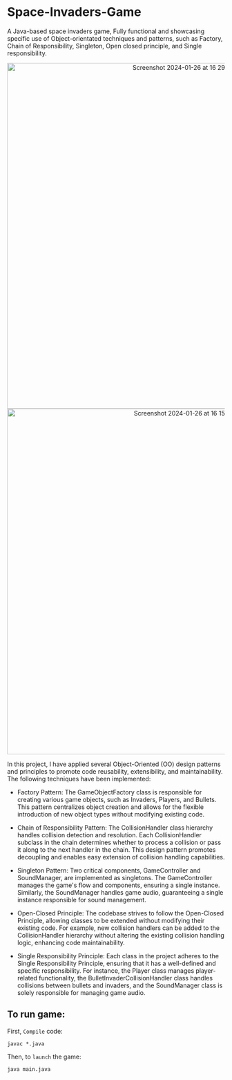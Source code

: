 # Space-Invaders-Game
A Java-based space invaders game, Fully functional and showcasing specific use of Object-orientated techniques and patterns, such as Factory, Chain of Responsibility, Singleton, Open closed principle, and Single responsibility.
<p align="center">
<img width="800" alt="Screenshot 2024-01-26 at 16 29 47" src="https://github.com/ebin-sabu/Space-Invaders-Game/assets/49438210/817330c0-cd52-4785-877b-51232ead767a">
<img width="800" alt="Screenshot 2024-01-26 at 16 15 19" src="https://github.com/ebin-sabu/Space-Invaders-Game/assets/49438210/b87d57ee-ed40-416d-90d8-640a3d2fd4c9">
</p>

In this project, I have applied several Object-Oriented (OO) design patterns and principles to promote code reusability, extensibility, and maintainability. The following techniques have been implemented:

- Factory Pattern: The GameObjectFactory class is responsible for creating various game objects, such as Invaders, Players, and Bullets. This pattern centralizes object creation and allows for the flexible introduction of new object types without modifying existing code.

- Chain of Responsibility Pattern: The CollisionHandler class hierarchy handles collision detection and resolution. Each CollisionHandler subclass in the chain determines whether to process a collision or pass it along to the next handler in the chain. This design pattern promotes decoupling and enables easy extension of collision handling capabilities.

- Singleton Pattern: Two critical components, GameController and SoundManager, are implemented as singletons. The GameController manages the game's flow and components, ensuring a single instance. Similarly, the SoundManager handles game audio, guaranteeing a single instance responsible for sound management.

- Open-Closed Principle: The codebase strives to follow the Open-Closed Principle, allowing classes to be extended without modifying their existing code. For example, new collision handlers can be added to the CollisionHandler hierarchy without altering the existing collision handling logic, enhancing code maintainability.

- Single Responsibility Principle: Each class in the project adheres to the Single Responsibility Principle, ensuring that it has a well-defined and specific responsibility. For instance, the Player class manages player-related functionality, the BulletInvaderCollisionHandler class handles collisions between bullets and invaders, and the SoundManager class is solely responsible for managing game audio.


## To run game:

First, `Compile` code:

   ```
   javac *.java
   ```
Then, to `launch` the game:

   ```
   java main.java
   ```

